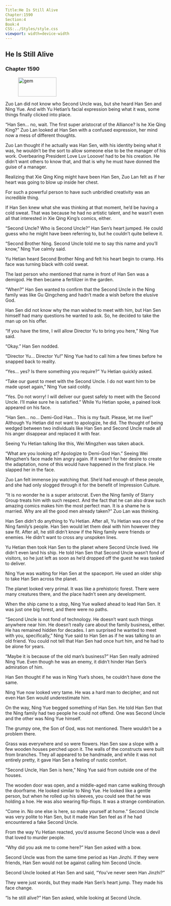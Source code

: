 ```yaml
---
Title:He Is Still Alive 
Chapter:1590 
Section:4 
Book:4 
CSS:../Styles/style.css 
viewport: width=device-width
---
```

  
## He Is Still Alive
### Chapter 1590
  
<figure>
	<img src="../Images/gem.gif" alt="gem" id="gem" width="120" height="60" />
</figure>
  

  
Zuo Lan did not know who Second Uncle was, but she heard Han Sen and Ning Yue. And with Yu Hetian’s facial expression being what it was, some things finally clicked into place.

“Han Sen… no, wait. The first super aristocrat of the Alliance? Is he Xie Qing King?” Zuo Lan looked at Han Sen with a confused expression, her mind now a mess of different thoughts.

Zuo Lan thought if he actually was Han Sen, with his identity being what it was, he wouldn’t be the sort to allow someone else to be the manager of his work. Overbearing President Love Luv Looove! had to be his creation. He didn’t want others to know that, and that is why he must have donned the guise of a manager.

Realizing that Xie Qing King might have been Han Sen, Zuo Lan felt as if her heart was going to blow up inside her chest.

For such a powerful person to have such unbridled creativity was an incredible thing.

If Han Sen knew what she was thinking at that moment, he’d be having a cold sweat. That was because he had no artistic talent, and he wasn’t even all that interested in Xie Qing King’s comics, either.

“Second Uncle? Who is Second Uncle?” Han Sen’s heart jumped. He could guess who he might have been referring to, but he couldn’t quite believe it.

“Second Brother Ning. Second Uncle told me to say this name and you’ll know,” Ning Yue calmly said.

Yu Hetian heard Second Brother Ning and felt his heart begin to cramp. His face was turning black with cold sweat.

The last person who mentioned that name in front of Han Sen was a demigod. He then became a fertilizer in the garden.

“When?” Han Sen wanted to confirm that the Second Uncle in the Ning family was like Gu Qingcheng and hadn’t made a wish before the elusive God.

Han Sen did not know why the man wished to meet with him, but Han Sen himself had many questions he wanted to ask. So, he decided to take the man up on his offer.

“If you have the time, I will allow Director Yu to bring you here,” Ning Yue said.

“Okay.” Han Sen nodded.

“Director Yu… Director Yu!” Ning Yue had to call him a few times before he snapped back to reality.

“Yes… yes? Is there something you require?” Yu Hetian quickly asked.

“Take our guest to meet with the Second Uncle. I do not want him to be made upset again,” Ning Yue said coldly.

“Yes. Do not worry! I will deliver our guest safely to meet with the Second Uncle. I’ll make sure he is satisfied.” While Yu Hetian spoke, a pained look appeared on his face.

“Han Sen… no… Demi-God Han… This is my fault. Please, let me live!” Although Yu Hetian did not want to apologize, he did. The thought of being wedged between two individuals like Han Sen and Second Uncle made all his anger disappear and replaced it with fear.

Seeing Yu Hetian talking like this, Wei Mingzhen was taken aback.

“What are you looking at? Apologize to Demi-God Han.” Seeing Wei Mingzhen’s face made him angry again. If it wasn’t for her desire to create the adaptation, none of this would have happened in the first place. He slapped her in the face.

Zuo Lan felt immense joy watching that. She’d had enough of these people, and she had only slogged through it for the benefit of Impression Culture.

“It is no wonder he is a super aristocrat. Even the Ning family of Starry Group treats him with such respect. And the fact that he can also draw such amazing comics makes him the most perfect man. It is a shame he is married. Why are all the good men already taken?” Zuo Lan was thinking.

Han Sen didn’t do anything to Yu Hetian. After all, Yu Hetian was one of the Ning family’s people. Han Sen would let them deal with him however they saw fit. After all, he still didn’t know if the Ning family were friends or enemies. He didn’t want to cross any unspoken lines.

Yu Hetian then took Han Sen to the planet where Second Uncle lived. He didn’t even land his ship. He told Han Sen that Second Uncle wasn’t fond of visitors, so he just left as soon as he’d dropped off the guest he was tasked to deliver.

Ning Yue was waiting for Han Sen at the spaceport. He used an older ship to take Han Sen across the planet.

The planet looked very primal. It was like a prehistoric forest. There were many creatures there, and the place hadn’t seen any development.

When the ship came to a stop, Ning Yue walked ahead to lead Han Sen. It was just one big forest, and there were no paths.

“Second Uncle is not fond of technology. He doesn’t want such things anywhere near him. He doesn’t really care about the family business, either. He has remained hidden for decades. I am surprised he wanted to meet with you, specifically,” Ning Yue said to Han Sen as if he was talking to an old friend. You could not tell that Han Sen had once hurt him, and he had to be alone for years.

“Maybe it is because of the old man’s business?” Han Sen really admired Ning Yue. Even though he was an enemy, it didn’t hinder Han Sen’s admiration of him.

Han Sen thought if he was in Ning Yue’s shoes, he couldn’t have done the same.

Ning Yue now looked very tame. He was a hard man to decipher, and not even Han Sen would underestimate him.

On the way, Ning Yue begged something of Han Sen. He told Han Sen that the Ning family had two people he could not offend. One was Second Uncle and the other was Ning Yue himself.

The grumpy one, the Son of God, was not mentioned. There wouldn’t be a problem there.

Grass was everywhere and so were flowers. Han Sen saw a slope with a few wooden houses perched upon it. The walls of the constructs were built from branches. They all appeared to be handmade, and while it was not entirely pretty, it gave Han Sen a feeling of rustic comfort.

“Second Uncle, Han Sen is here,” Ning Yue said from outside one of the houses.

The wooden door was open, and a middle-aged man came walking through the doorframe. He looked similar to Ning Yue. He looked like a gentle person, but when he rolled up his sleeves, you could see that he was holding a hoe. He was also wearing flip-flops. It was a strange combination.

“Come in. No one else is here, so make yourself at home.” Second Uncle was very polite to Han Sen, but it made Han Sen feel as if he had encountered a fake Second Uncle.

From the way Yu Hetian reacted, you’d assume Second Uncle was a devil that loved to murder people.

“Why did you ask me to come here?” Han Sen asked with a bow.

Second Uncle was from the same time period as Han Jinzhi. If they were friends, Han Sen would not be against calling him Second Uncle.

Second Uncle looked at Han Sen and said, “You’ve never seen Han Jinzhi?”

They were just words, but they made Han Sen’s heart jump. They made his face change.

“Is he still alive?” Han Sen asked, while looking at Second Uncle.
